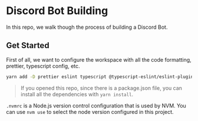 # Discord Bot Building

In this repo, we walk though the process of building a Discord Bot.

## Get Started

First of all, we want to configure the workspace with all the code formatting, prettier, typescript config, etc.

```bash
yarn add -D prettier eslint typescript @typescript-eslint/eslint-plugin @typescript-eslint/parser
```

> If you opened this repo, since there is a package.json file, you can install all the dependencies with  `yarn install`.

`.nvmrc` is a Node.js version control configuration that is used by NVM. You can use `nvm use` to select the node version configured in this project.